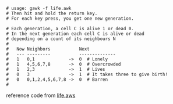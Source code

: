 ```
# usage: gawk -f life.awk
# Then hit and hold the return key.
# For each key press, you get one new generation.

# Each generation, a cell C is alive 1 or dead 0.
# In the next generation each cell C is alive or dead 
# depending on a count of its neighbours N
#
#   Now Neighbors           Next
#   --- ---------           --------------
#   1   0,1             ->  0  # Lonely
#   1   4,5,6,7,8       ->  0  # Overcrowded
#   1   2,3             ->  1  # Lives
#   0   3               ->  1  # It takes three to give birth!
#   0   0,1,2,4,5,6,7,8 ->  0  # Barren
#
```
reference code from [life.aws](https://gist.github.com/timm/1f4e45d46e4788ee43f12ebe54409b2f#file-life-awk)
